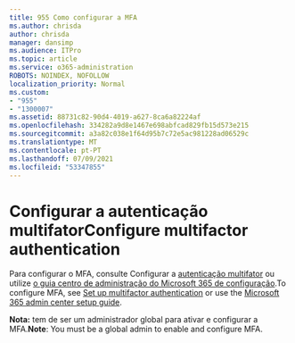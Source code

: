 ```yaml
---
title: 955 Como configurar a MFA
ms.author: chrisda
author: chrisda
manager: dansimp
ms.audience: ITPro
ms.topic: article
ms.service: o365-administration
ROBOTS: NOINDEX, NOFOLLOW
localization_priority: Normal
ms.custom:
- "955"
- "1300007"
ms.assetid: 88731c82-90d4-4019-a627-8ca6a82224af
ms.openlocfilehash: 334282a9d8e1467e698abfcad829fb15d573e215
ms.sourcegitcommit: a3a82c038e1f64d95b7c72e5ac981228ad06529c
ms.translationtype: MT
ms.contentlocale: pt-PT
ms.lasthandoff: 07/09/2021
ms.locfileid: "53347855"
---
```

# <a name="configure-multifactor-authentication"></a><span data-ttu-id="49f82-102">Configurar a autenticação multifator</span><span class="sxs-lookup"><span data-stu-id="49f82-102">Configure multifactor authentication</span></span>

<span data-ttu-id="49f82-103">Para configurar o MFA, consulte Configurar a [autenticação multifator](/microsoft-365/admin/security-and-compliance/set-up-multi-factor-authentication) ou utilize [o guia centro de administração do Microsoft 365 de configuração](https://admin.microsoft.com/AdminPortal/Home?ref=/modernonboarding/mfasetupguide).</span><span class="sxs-lookup"><span data-stu-id="49f82-103">To configure MFA, see [Set up multifactor authentication](/microsoft-365/admin/security-and-compliance/set-up-multi-factor-authentication) or use the [Microsoft 365 admin center setup guide](https://admin.microsoft.com/AdminPortal/Home?ref=/modernonboarding/mfasetupguide).</span></span>

<span data-ttu-id="49f82-104">**Nota:** tem de ser um administrador global para ativar e configurar a MFA.</span><span class="sxs-lookup"><span data-stu-id="49f82-104">**Note**: You must be a global admin to enable and configure MFA.</span></span>
